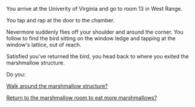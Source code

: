 You arrive at the Univerity of Virginia and go to room 13 in West Range.

You tap and rap at the door to the chamber.

Nevermore suddenly flies off your shoulder and around the corner. You follow to find
the bird sitting on the window ledge and tapping at the window's lattice, out of reach.

Satisfied you've returned the bird, you head back to where you exited the marshmallow
structure.

Do you:

[Walk around the marshmallow structure?][marshstruct]

[Return to the marshmallow room to eat more marshmallows?](../../eating-walls/eating-marshmallows.md)

[marshstruct]:(../../explore-outside/investigate-marshmallow-structure/investigate-marshmallow-structure.md)